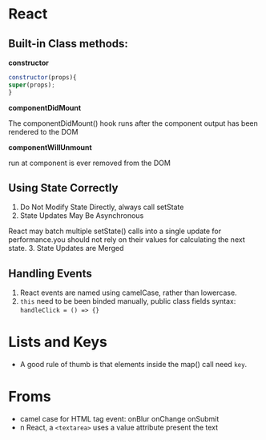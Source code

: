 # React

## Built-in Class methods:

**constructor**
```javascript
constructor(props){
super(props);
}
```

**componentDidMount**

The componentDidMount() hook runs after the component output has been rendered to the DOM

**componentWillUnmount**

run at component is ever removed from the DOM

## Using State Correctly
1. Do Not Modify State Directly, always call setState
2. State Updates May Be Asynchronous

React may batch multiple setState() calls into a single update for performance.you should not rely on their values for calculating the next state.
3. State Updates are Merged

## Handling Events
1. React events are named using camelCase, rather than lowercase.
2. `this` need to be been binded manually, public class fields syntax: `handleClick = () => {}`


# Lists and Keys
* A good rule of thumb is that elements inside the map() call need `key`.

# Froms
* camel case for HTML tag event: onBlur onChange onSubmit
* n React, a `<textarea>` uses a value attribute present the text
